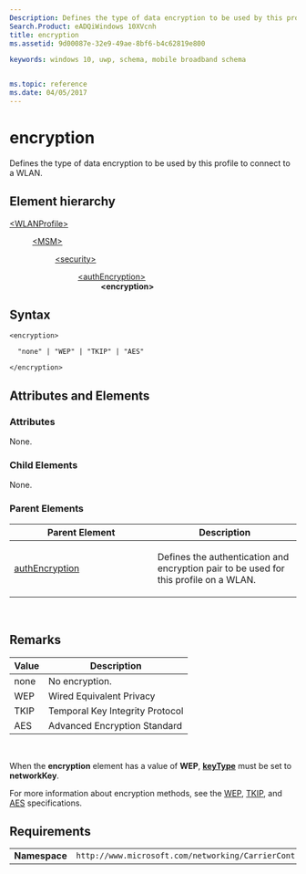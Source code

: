 ```yaml
---
Description: Defines the type of data encryption to be used by this profile to connect to a WLAN.
Search.Product: eADQiWindows 10XVcnh
title: encryption
ms.assetid: 9d00087e-32e9-49ae-8bf6-b4c62819e800

keywords: windows 10, uwp, schema, mobile broadband schema


ms.topic: reference
ms.date: 04/05/2017
---
```


# encryption


Defines the type of data encryption to be used by this profile to connect to a WLAN.

## Element hierarchy

<dl>
<dt><a href="element-wlanprofile.md">&lt;WLANProfile&gt;</a></dt>
<dd>
<dl>
<dt><a href="element-msm.md">&lt;MSM&gt;</a></dt>
<dd>
<dl>
<dt><a href="element-security.md">&lt;security&gt;</a></dt>
<dd>
<dl>
<dt><a href="element-authencryption.md">&lt;authEncryption&gt;</a></dt>
<dd><b>&lt;encryption&gt;</b></dd>
</dl>
</dd>
</dl>
</dd>
</dl>
</dd>
</dl>

## Syntax

``` syntax
<encryption>

  "none" | "WEP" | "TKIP" | "AES"

</encryption>
```

## Attributes and Elements


### Attributes

None.

### Child Elements

None.

### Parent Elements

<table>
<colgroup>
<col width="50%" />
<col width="50%" />
</colgroup>
<thead>
<tr class="header">
<th>Parent Element</th>
<th>Description</th>
</tr>
</thead>
<tbody>
<tr class="odd">
<td><a href="element-authencryption.md">authEncryption</a> </td>
<td><p>Defines the authentication and encryption pair to be used for this profile on a WLAN.</p></td>
</tr>
</tbody>
</table>

 

## Remarks

| Value | Description                     |
|-------|---------------------------------|
| none  | No encryption.                  |
| WEP   | Wired Equivalent Privacy        |
| TKIP  | Temporal Key Integrity Protocol |
| AES   | Advanced Encryption Standard    |

 

When the **encryption** element has a value of **WEP**, [**keyType**](element-keytype.md) must be set to **networkKey**.

For more information about encryption methods, see the [WEP](https://ieeexplore.ieee.org/servlet/opac?punumber=5258), [TKIP](https://standards.ieee.org/getieee802/download/802.11i-2004.pdf), and [AES](https://csrc.nist.gov/publications/fips/fips197/fips-197.pdf) specifications.

## Requirements

|          |         |
|----------|--------------|
| **Namespace** | `http://www.microsoft.com/networking/CarrierControl/WLAN/v1` |

 

 



